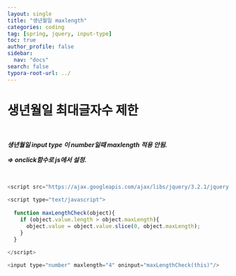 ```yaml
---
layout: single
title: "생년월일 maxlength"
categories: coding
tag: [spring, jquery, input-type]
toc: true
author_profile: false
sidebar:
  nav: "docs"
search: false
typora-root-url: ../
---
```




# 생년월일 최대글자수 제한

<br>

***생년월일 input type 이 number일때 maxlength 적용 안됨.***

***=> onclick함수로 js에서 설정.*** 

<br>

```javascript
<script src="https://ajax.googleapis.com/ajax/libs/jquery/3.2.1/jquery.min.js"></script>

<script type="text/javascript">
	
  function maxLengthCheck(object){
    if (object.value.length > object.maxLength){
      object.value = object.value.slice(0, object.maxLength);
    }    
  }
  
</script>

<input type="number" maxlength="4" oninput="maxLengthCheck(this)"/>

```

